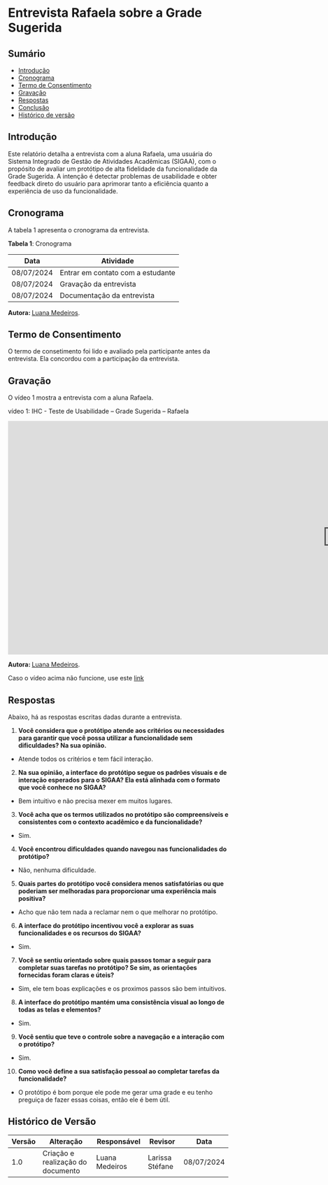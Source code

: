 # Entrevista Rafaela sobre a Grade Sugerida


## Sumário

* [Introdução](#Introdução)
* [Cronograma](#Cronograma)
* [Termo de Consentimento](#Termo-de-Consentimento)
* [Gravação](#Gravação)
* [Respostas](#Respostas)
* [Conclusão](#Conclusão)
* [Histórico de versão](#Histórico-de-versão)

## Introdução

Este relatório detalha a entrevista com a aluna Rafaela, uma usuária do Sistema Integrado de Gestão de Atividades Acadêmicas (SIGAA), com o propósito de avaliar um protótipo de alta fidelidade da funcionalidade da Grade Sugerida. A intenção é detectar problemas de usabilidade e obter feedback direto do usuário para aprimorar tanto a eficiência quanto a experiência de uso da funcionalidade.

## Cronograma

A tabela 1 apresenta o cronograma da entrevista.

**Tabela 1**: Cronograma

| Data | Atividade |
| - | - |
| 08/07/2024 | Entrar em contato com a estudante |
| 08/07/2024 | Gravação da entrevista |
| 08/07/2024 | Documentação da entrevista |

<b> Autora: </b> <a href="https://github.com/LuaMedeiros">Luana Medeiros</a>.

## Termo de Consentimento

O termo de consetimento foi lido e avaliado pela participante antes da entrevista. Ela concordou com a participação da entrevista.

## Gravação

O vídeo 1 mostra a entrevista com a aluna Rafaela.

vídeo 1: IHC - Teste de Usabilidade – Grade Sugerida – Rafaela

<iframe width="1519" height="534" src="https://www.youtube.com/embed/W7zngRW9qGs" title="Protótipo Alta Fidelidade - Rafaela" frameborder="0" allow="accelerometer; autoplay; clipboard-write; encrypted-media; gyroscope; picture-in-picture; web-share" referrerpolicy="strict-origin-when-cross-origin" allowfullscreen></iframe>

<b> Autora: </b> <a href="https://github.com/LuaMedeiros">Luana Medeiros</a>.

Caso o vídeo acima não funcione, use este [link](https://www.youtube.com/watch?v=W7zngRW9qGs)

## Respostas

Abaixo, há as respostas escritas dadas durante a entrevista.

1. **Você considera que o protótipo atende aos critérios ou necessidades para garantir que você possa utilizar a funcionalidade sem dificuldades? Na sua opinião.**

- Atende todos os critérios e tem fácil interação.

2. **Na sua opinião, a interface do protótipo segue os padrões visuais e de interação esperados para o SIGAA? Ela está alinhada com o formato que você conhece no SIGAA?**

- Bem intuitivo e não precisa mexer em muitos lugares.

3. **Você acha que os termos utilizados no protótipo são compreensíveis e consistentes com o contexto acadêmico e da funcionalidade?**

- Sim.

4. **Você encontrou dificuldades quando navegou nas funcionalidades do protótipo?**

- Não, nenhuma dificuldade.

5. **Quais partes do protótipo você considera menos satisfatórias ou que poderiam ser melhoradas para proporcionar uma experiência mais positiva?**

- Acho que não tem nada a reclamar nem o que melhorar no protótipo.

6. **A interface do protótipo incentivou você a explorar as suas funcionalidades e os recursos do SIGAA?**

- Sim.

7. **Você se sentiu orientado sobre quais passos tomar a seguir para completar suas tarefas no protótipo? Se sim, as orientações fornecidas foram claras e úteis?**

- Sim, ele tem boas explicações e os proximos passos são bem intuitivos.

8. **A interface do protótipo mantém uma consistência visual ao longo de todas as telas e elementos?**

-  Sim.

9. **Você sentiu que teve o controle sobre a navegação e a interação com o protótipo?**

- Sim.

10. **Como você define a sua satisfação pessoal ao completar tarefas da funcionalidade?**

- O protótipo é bom porque ele pode me gerar uma grade e eu tenho preguiça de fazer essas coisas, então ele é bem útil.


## Histórico de Versão


| Versão | Alteração | Responsável | Revisor | Data |
| - | - | - | - | - |
| 1.0 | Criação e realização do documento| Luana Medeiros | Larissa Stéfane | 08/07/2024 |
